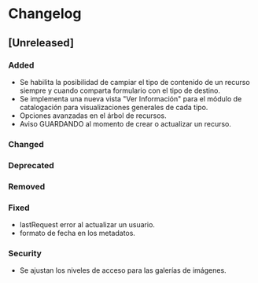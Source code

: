 # Changelog

## [Unreleased]

### Added
- Se habilita la posibilidad de campiar el tipo de contenido de un recurso siempre y cuando comparta formulario con el tipo de destino.
- Se implementa una nueva vista "Ver Información" para el módulo de catalogación para visualizaciones generales de cada tipo.
- Opciones avanzadas en el árbol de recursos.
- Aviso GUARDANDO al momento de crear o actualizar un recurso.

### Changed

### Deprecated

### Removed

### Fixed
- lastRequest error al actualizar un usuario.
- formato de fecha en los metadatos.

### Security
- Se ajustan los niveles de acceso para las galerías de imágenes.